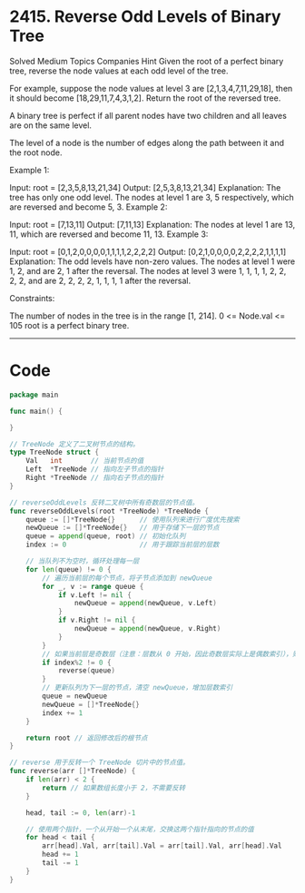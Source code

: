 # 2415. Reverse Odd Levels of Binary Tree

Solved
Medium
Topics
Companies
Hint
Given the root of a perfect binary tree, reverse the node values at each odd level of the tree.

For example, suppose the node values at level 3 are [2,1,3,4,7,11,29,18], then it should become [18,29,11,7,4,3,1,2].
Return the root of the reversed tree.

A binary tree is perfect if all parent nodes have two children and all leaves are on the same level.

The level of a node is the number of edges along the path between it and the root node.

Example 1:

Input: root = [2,3,5,8,13,21,34]
Output: [2,5,3,8,13,21,34]
Explanation:
The tree has only one odd level.
The nodes at level 1 are 3, 5 respectively, which are reversed and become 5, 3.
Example 2:

Input: root = [7,13,11]
Output: [7,11,13]
Explanation:
The nodes at level 1 are 13, 11, which are reversed and become 11, 13.
Example 3:

Input: root = [0,1,2,0,0,0,0,1,1,1,1,2,2,2,2]
Output: [0,2,1,0,0,0,0,2,2,2,2,1,1,1,1]
Explanation:
The odd levels have non-zero values.
The nodes at level 1 were 1, 2, and are 2, 1 after the reversal.
The nodes at level 3 were 1, 1, 1, 1, 2, 2, 2, 2, and are 2, 2, 2, 2, 1, 1, 1, 1 after the reversal.

Constraints:

The number of nodes in the tree is in the range [1, 214].
0 <= Node.val <= 105
root is a perfect binary tree.

---

# Code

```go
package main

func main() {

}

// TreeNode 定义了二叉树节点的结构。
type TreeNode struct {
	Val   int       // 当前节点的值
	Left  *TreeNode // 指向左子节点的指针
	Right *TreeNode // 指向右子节点的指针
}

// reverseOddLevels 反转二叉树中所有奇数层的节点值。
func reverseOddLevels(root *TreeNode) *TreeNode {
	queue := []*TreeNode{}      // 使用队列来进行广度优先搜索
	newQueue := []*TreeNode{}   // 用于存储下一层的节点
	queue = append(queue, root) // 初始化队列
	index := 0                  // 用于跟踪当前层的层数

	// 当队列不为空时，循环处理每一层
	for len(queue) != 0 {
		// 遍历当前层的每个节点，将子节点添加到 newQueue
		for _, v := range queue {
			if v.Left != nil {
				newQueue = append(newQueue, v.Left)
			}
			if v.Right != nil {
				newQueue = append(newQueue, v.Right)
			}
		}
		// 如果当前层是奇数层（注意：层数从 0 开始，因此奇数层实际上是偶数索引），则反转该层的节点值
		if index%2 != 0 {
			reverse(queue)
		}
		// 更新队列为下一层的节点，清空 newQueue，增加层数索引
		queue = newQueue
		newQueue = []*TreeNode{}
		index += 1
	}

	return root // 返回修改后的根节点
}

// reverse 用于反转一个 TreeNode 切片中的节点值。
func reverse(arr []*TreeNode) {
	if len(arr) < 2 {
		return // 如果数组长度小于 2，不需要反转
	}

	head, tail := 0, len(arr)-1

	// 使用两个指针，一个从开始一个从末尾，交换这两个指针指向的节点的值
	for head < tail {
		arr[head].Val, arr[tail].Val = arr[tail].Val, arr[head].Val
		head += 1
		tail -= 1
	}
}
```
